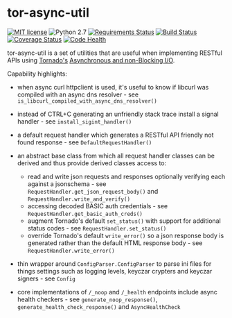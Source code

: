 # tor-async-util
[![MIT license](http://img.shields.io/badge/license-MIT-brightgreen.svg)](http://opensource.org/licenses/MIT) ![Python 2.7](https://img.shields.io/badge/python-2.7-FFC100.svg?style=flat) [![Requirements Status](https://requires.io/github/simonsdave/tor-async-util/requirements.svg?branch=master)](https://requires.io/github/simonsdave/tor-async-util/requirements/?branch=master) [![Build Status](https://travis-ci.org/simonsdave/tor-async-util.svg?branch=master)](https://travis-ci.org/simonsdave/tor-async-util) [![Coverage Status](https://coveralls.io/repos/simonsdave/tor-async-util/badge.svg?branch=master&service=github)](https://coveralls.io/github/simonsdave/tor-async-util?branch=master) [![Code Health](https://landscape.io/github/simonsdave/tor-async-util/master/landscape.svg?style=flat)](https://landscape.io/github/simonsdave/tor-async-util/master)

tor-async-util is a set of utilities that are useful
when implementing RESTful APIs using [Tornado's](http://www.tornadoweb.org/en/stable/)
[Asynchronous and non-Blocking I/O](http://tornado.readthedocs.org/en/latest/guide/async.html).

Capability highlights:

- when async curl httpclient is used, it's useful to know if libcurl
was compiled with an async dns resolver - see ```is_libcurl_compiled_with_async_dns_resolver()```
- instead of CTRL+C generating an unfriendly stack trace install
a signal handler - see ```install_sigint_handler()```
- a default request handler which generates a RESTful API friendly
not found response - see ```DefaultRequestHandler()```
- an abstract base class from which all request handler classes can be
derived and thus provide derived classes access to:

  - read and write json requests and responses optionally verifying
    each against a jsonschema - see ```RequestHandler.get_json_request_body()```
    and ```RequestHandler.write_and_verify()```
  - accessing decoded BASIC auth credentials - see ```RequestHandler.get_basic_auth_creds()```
  - augment Tornado's default ```set_status()``` with support for additional
    status codes - see ```RequestHandler.set_status()```
  - override Tornado's default ```write_error()``` so a json response body is
    generated rather than the default HTML response body - see ```RequestHandler.write_error()```


- thin wrapper around ```ConfigParser.ConfigParser``` to parse ini files
for things settings such as logging levels, keyczar crypters and keyczar
signers - see ```Config```
- core implementations of ```/_noop``` and ```/_health``` endpoints
include async health checkers - see ```generate_noop_response()```,
```generate_health_check_response()``` and ```AsyncHealthCheck```
